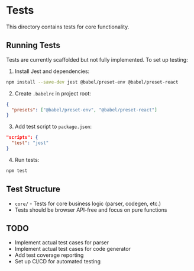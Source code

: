 # Tests

This directory contains tests for core functionality.

## Running Tests

Tests are currently scaffolded but not fully implemented. To set up testing:

1. Install Jest and dependencies:
```bash
npm install --save-dev jest @babel/preset-env @babel/preset-react
```

2. Create `.babelrc` in project root:
```json
{
  "presets": ["@babel/preset-env", "@babel/preset-react"]
}
```

3. Add test script to `package.json`:
```json
"scripts": {
  "test": "jest"
}
```

4. Run tests:
```bash
npm test
```

## Test Structure

- `core/` - Tests for core business logic (parser, codegen, etc.)
- Tests should be browser API-free and focus on pure functions

## TODO

- Implement actual test cases for parser
- Implement actual test cases for code generator
- Add test coverage reporting
- Set up CI/CD for automated testing
